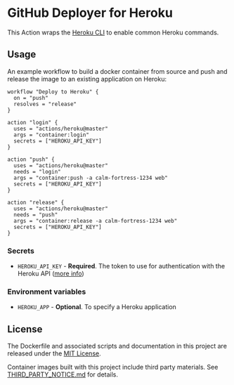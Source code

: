 # GitHub Deployer for Heroku

This Action wraps the [Heroku CLI](https://devcenter.heroku.com/articles/heroku-cli) to enable common Heroku commands.

## Usage
An example workflow to build a docker container from source and push and release the image to an existing application on Heroku:


```
workflow "Deploy to Heroku" {
  on = "push"
  resolves = "release"
}

action "login" {
  uses = "actions/heroku@master"
  args = "container:login"
  secrets = ["HEROKU_API_KEY"]
}

action "push" {
  uses = "actions/heroku@master"
  needs = "login"
  args = "container:push -a calm-fortress-1234 web"
  secrets = ["HEROKU_API_KEY"]
}

action "release" {
  uses = "actions/heroku@master"
  needs = "push"
  args = "container:release -a calm-fortress-1234 web"
  secrets = ["HEROKU_API_KEY"]
}
```

### Secrets

* `HEROKU_API_KEY` - **Required**. The token to use for authentication with the Heroku API ([more info](https://help.heroku.com/PBGP6IDE/how-should-i-generate-an-api-key-that-allows-me-to-use-the-heroku-platform-api))

### Environment variables

* `HEROKU_APP` - **Optional**. To specify a Heroku application

## License

The Dockerfile and associated scripts and documentation in this project are released under the [MIT License](LICENSE).

Container images built with this project include third party materials. See [THIRD_PARTY_NOTICE.md](THIRD_PARTY_NOTICE.md) for details.
